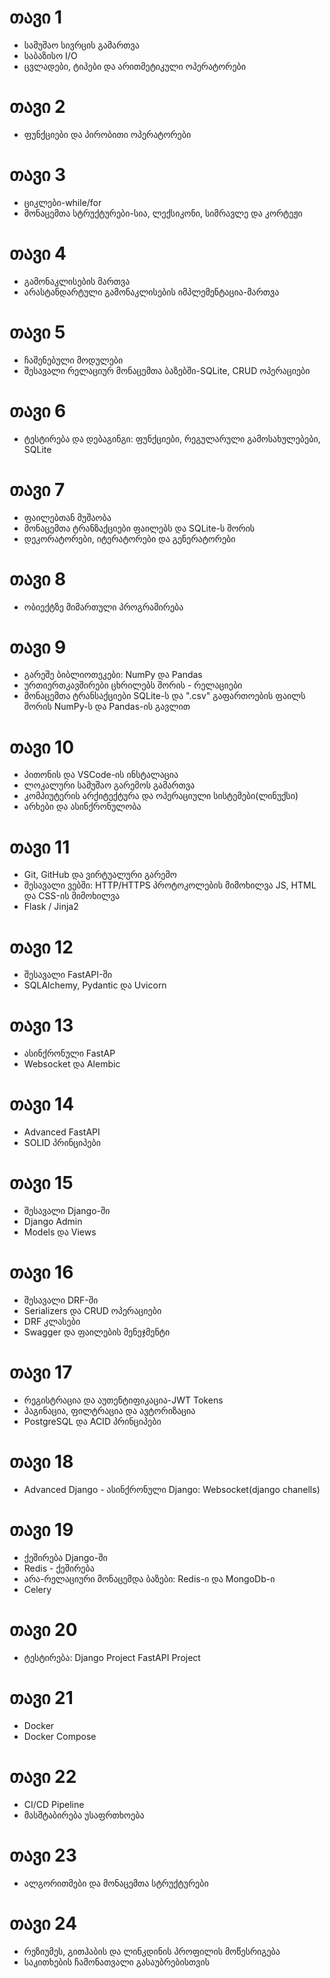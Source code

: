 # **თავი 1**
- სამუშაო სივრცის გამართვა
- საბაზისო I/O
- ცვლადები, ტიპები და არითმეტიკული ოპერატორები

# **თავი 2**
- ფუნქციები და პირობითი ოპერატორები

# **თავი 3**
- ციკლები-while/for
- მონაცემთა სტრუქტურები-სია, ლექსიკონი, სიმრავლე და კორტეჟი

# **თავი 4**
- გამონაკლისების მართვა
- არასტანდარტული გამონაკლისების იმპლემენტაცია-მართვა

# **თავი 5**
- ჩაშენებული მოდულები
- შესავალი რელაციურ მონაცემთა ბაზებში-SQLite, CRUD ოპერაციები

# **თავი 6**
- ტესტირება და დებაგინგი:
ფუნქციები, რეგულარული გამოსახულებები, SQLite


# **თავი 7**
- ფაილებთან მუშაობა
- მონაცემთა ტრანზაქციები ფაილებს და SQLite-ს შორის
- დეკორატორები, იტერატორები და გენერატორები

# **თავი 8**
- ობიექტზე მიმართული პროგრამირება

# **თავი 9**
- გარეშე ბიბლიოთეკები: NumPy და Pandas
- ურთიერთკავშირები ცხრილებს შორის - რელაციები
- მონაცემთა ტრანსაქციები SQLite-ს და ".csv" გაფართოების ფაილს შორის NumPy-ს და Pandas-ის გავლით

# **თავი 10**
- პითონის და VSCode-ის ინსტალაცია
- ლოკალური სამუშაო გარემოს გამართვა
- კომპიუტერის არქიტექტურა და ოპერაციული სისტემები(ლინუქსი)
- არხები და ასინქრონულობა

# **თავი 11**
- Git, GitHub და ვირტუალური გარემო
- შესავალი ვებში:
HTTP/HTTPS პროტოკოლების მიმოხილვა
JS, HTML და CSS-ის მიმოხილვა
- Flask / Jinja2

# **თავი 12**
- შესავალი FastAPI-ში
- SQLAlchemy, Pydantic და Uvicorn 

# **თავი 13**
- ასინქრონული FastAP
- Websocket და Alembic

# **თავი 14**
- Advanced FastAPI
- SOLID პრინციპები

# **თავი 15**
- შესავალი Django-ში
- Django Admin
- Models და Views

# **თავი 16**
- შესავალი DRF-ში
- Serializers და CRUD ოპერაციები
- DRF კლასები
- Swagger და ფაილების მენეჯმენტი


# **თავი 17**
- რეგისტრაცია და აუთენტიფიკაცია-JWT Tokens
- პაგინაცია, ფილტრაცია და ავტორიზაცია
- PostgreSQL და ACID პრინციპები


# **თავი 18**
- Advanced Django - ასინქრონული Django:
Websocket(django chanells)

# **თავი 19**
- ქეშირება Django-ში
- Redis - ქეშირება
- არა-რელაციური მონაცემდა ბაზები: Redis-ი და MongoDb-ი
- Celery

# **თავი 20**
- ტესტირება:
Django Project
FastAPI Project

# **თავი 21**
- Docker
- Docker Compose

# **თავი 22**
- CI/CD Pipeline
- მასშტაბირება უსაფრთხოება

# **თავი 23**
- ალგორითმები და მონაცემთა სტრუქტურები

# **თავი 24**
- რეზიუმეს, გითჰაბის და ლინკდინის პროფილის მოწესრიგება
- საკითხების ჩამონათვალი გასაუბრებისთვის

























